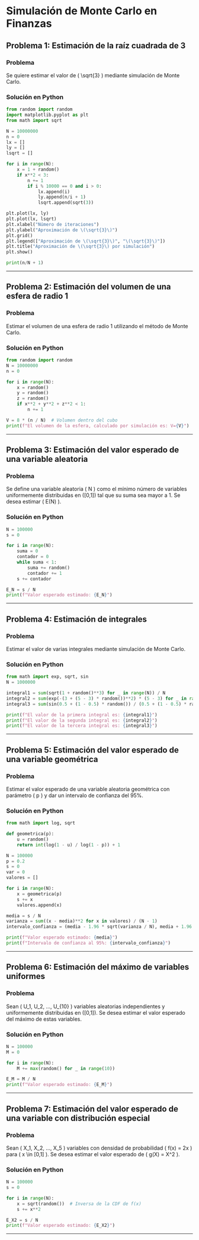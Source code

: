 # Simulación de Monte Carlo en Finanzas

## Problema 1: Estimación de la raíz cuadrada de 3

### Problema
Se quiere estimar el valor de \( \sqrt{3} \) mediante simulación de Monte Carlo.

### Solución en Python
```python
from random import random 
import matplotlib.pyplot as plt 
from math import sqrt 

N = 10000000 
n = 0 
lx = [] 
ly = [] 
lsqrt = [] 

for i in range(N): 
    x = 1 + random() 
    if x**2 < 3: 
        n += 1 
        if i % 10000 == 0 and i > 0: 
            lx.append(i) 
            ly.append(n/i + 1) 
            lsqrt.append(sqrt(3)) 

plt.plot(lx, ly) 
plt.plot(lx, lsqrt) 
plt.xlabel("Número de iteraciones") 
plt.ylabel("Aproximación de \(\sqrt{3}\)") 
plt.grid() 
plt.legend(["Aproximación de \(\sqrt{3}\)", "\(\sqrt{3}\)"]) 
plt.title("Aproximación de \(\sqrt{3}\) por simulación") 
plt.show() 

print(n/N + 1)
```

---

## Problema 2: Estimación del volumen de una esfera de radio 1

### Problema
Estimar el volumen de una esfera de radio 1 utilizando el método de Monte Carlo.

### Solución en Python
```python
from random import random 
N = 10000000 
n = 0 

for i in range(N): 
    x = random() 
    y = random() 
    z = random() 
    if x**2 + y**2 + z**2 < 1: 
        n += 1 

V = 8 * (n / N)  # Volumen dentro del cubo
print(f"El volumen de la esfera, calculado por simulación es: V={V}")
```

---

## Problema 3: Estimación del valor esperado de una variable aleatoria

### Problema
Se define una variable aleatoria \( N \) como el mínimo número de variables uniformemente distribuidas en \([0,1]\) tal que su suma sea mayor a 1. Se desea estimar \( E(N) \).

### Solución en Python
```python
N = 100000 
s = 0 

for i in range(N):
    suma = 0
    contador = 0
    while suma < 1:
        suma += random()
        contador += 1
    s += contador

E_N = s / N
print(f"Valor esperado estimado: {E_N}")
```

---

## Problema 4: Estimación de integrales

### Problema
Estimar el valor de varias integrales mediante simulación de Monte Carlo.

### Solución en Python
```python
from math import exp, sqrt, sin
N = 1000000 

integral1 = sum(sqrt(1 + random()**3) for _ in range(N)) / N
integral2 = sum(exp(-(3 + (5 - 3) * random())**2) * (5 - 3) for _ in range(N)) / N
integral3 = sum(sin(0.5 + (1 - 0.5) * random()) / (0.5 + (1 - 0.5) * random()) * (1 - 0.5) for _ in range(N)) / N

print(f"El valor de la primera integral es: {integral1}")
print(f"El valor de la segunda integral es: {integral2}")
print(f"El valor de la tercera integral es: {integral3}")
```

---

## Problema 5: Estimación del valor esperado de una variable geométrica

### Problema
Estimar el valor esperado de una variable aleatoria geométrica con parámetro \( p \) y dar un intervalo de confianza del 95%.

### Solución en Python
```python
from math import log, sqrt

def geometrica(p):
    u = random()
    return int(log(1 - u) / log(1 - p)) + 1

N = 100000
p = 0.2
s = 0
var = 0
valores = []

for i in range(N):
    x = geometrica(p)
    s += x
    valores.append(x)

media = s / N
varianza = sum((x - media)**2 for x in valores) / (N - 1)
intervalo_confianza = (media - 1.96 * sqrt(varianza / N), media + 1.96 * sqrt(varianza / N))

print(f"Valor esperado estimado: {media}")
print(f"Intervalo de confianza al 95%: {intervalo_confianza}")
```

---

## Problema 6: Estimación del máximo de variables uniformes

### Problema
Sean \( U_1, U_2, ..., U_{10} \) variables aleatorias independientes y uniformemente distribuidas en \([0,1]\). Se desea estimar el valor esperado del máximo de estas variables.

### Solución en Python
```python
N = 100000
M = 0

for i in range(N):
    M += max(random() for _ in range(10))

E_M = M / N
print(f"Valor esperado estimado: {E_M}")
```

---

## Problema 7: Estimación del valor esperado de una variable con distribución especial

### Problema
Sean \( X_1, X_2, ..., X_5 \) variables con densidad de probabilidad \( f(x) = 2x \) para \( x \in [0,1] \). Se desea estimar el valor esperado de \( g(X) = X^2 \).

### Solución en Python
```python
N = 100000
s = 0

for i in range(N):
    x = sqrt(random())  # Inversa de la CDF de f(x)
    s += x**2

E_X2 = s / N
print(f"Valor esperado estimado: {E_X2}")
```

---
